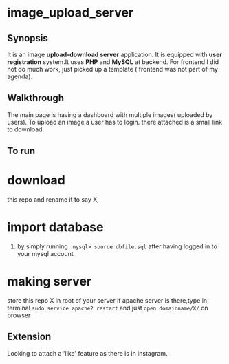 # image_upload_server

## Synopsis
It is an image **upload-download server** application. It is equipped with **user registration** system.It uses
**PHP** and **MySQL** at backend. For frontend I did not do much work, just picked up a template ( frontend was not part of my agenda).
## Walkthrough
The main page is having a dashboard with multiple images( uploaded by users). To upload an image a user has to login.
there attached is a small link to download.
## To run
# download 
this repo and rename it to say X, 
# import database 
1. by simply running ` mysql> source dbfile.sql` after having logged in to your mysql account
# making server
store this repo X in root of your server
if apache server is there,type in terminal
`sudo service apache2 restart`
and just `open domainname/X/` on browser


## Extension
Looking to attach a 'like' feature as there is in instagram.


